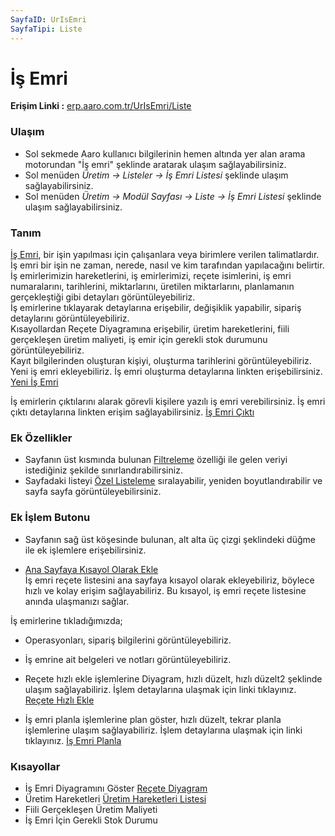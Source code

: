 ```yaml
---
SayfaID: UrIsEmri
SayfaTipi: Liste
---
```


# İş Emri

**Erişim Linki :** [erp.aaro.com.tr/UrIsEmri/Liste](erp.aaro.com.tr/UrIsEmri/Liste)

### Ulaşım 

- Sol sekmede Aaro kullanıcı bilgilerinin hemen altında yer alan arama motorundan "İş emri" şeklinde aratarak ulaşım sağlayabilirsiniz.
- Sol menüden *Üretim -> Listeler -> İş Emri Listesi* şeklinde ulaşım sağlayabilirsiniz. 
- Sol menüden *Üretim -> Modül Sayfası -> Liste -> İş Emri Listesi* şeklinde ulaşım sağlayabilirsiniz. 

### Tanım

[İş Emri](../Uretim/IsEmri.md),  bir işin yapılması için çalışanlara veya birimlere verilen talimatlardır.  
İş emri bir işin ne zaman, nerede, nasıl ve kim tarafından yapılacağını belirtir.
İş emirlerimizin hareketlerini, iş emirlerimizi, reçete isimlerini, iş emri numaralarını, tarihlerini, miktarlarını, üretilen miktarlarını, planlamanın gerçekleştiği gibi detayları görüntüleyebiliriz.  
İş emirlerine tıklayarak detaylarına erişebilir, değişiklik yapabilir, sipariş detaylarını görüntüleyebiliriz.  
Kısayollardan Reçete Diyagramına erişebilir, üretim hareketlerini, fiili gerçekleşen üretim maliyeti, iş emir için gerekli stok durumunu görüntüleyebiliriz.  
Kayıt bilgilerinden oluşturan kişiyi, oluşturma tarihlerini görüntüleyebiliriz.  
Yeni iş emri ekleyebiliriz. İş emri oluşturma detaylarına linkten erişebilirsiniz. [Yeni İş Emri](../Uretim/YeniIsEmri.md)

İş emirlerin çıktılarını alarak görevli kişilere yazılı iş emri verebilirsiniz.
İş emri çıktı detaylarına linkten erişim sağlayabilirsiniz. [İş Emri Çıktı](../Uretim/IsEmriCikti.md)
 
### Ek Özellikler 

- Sayfanın üst kısmında bulunan [Filtreleme](../TemelOzellikler/SayfaKisitlari.md) özelliği ile gelen veriyi istediğiniz şekilde sınırlandırabilirsiniz.
- Sayfadaki listeyi [Özel Listeleme](../TemelOzellikler/ListeNesnesi.md) sıralayabilir, yeniden boyutlandırabilir ve sayfa sayfa görüntüleyebilirsiniz.

### Ek İşlem Butonu

- Sayfanın sağ üst köşesinde bulunan, alt alta üç çizgi şeklindeki düğme ile ek işlemlere erişebilirsiniz.

- [Ana Sayfaya Kısayol Olarak Ekle](../TemelOzellikler/KisaYollaraEkleme.md)  
	İş emri reçete listesini ana sayfaya kısayol olarak ekleyebiliriz, böylece hızlı ve kolay erişim sağlayabiliriz.
	Bu kısayol, iş emri reçete listesine anında ulaşmanızı sağlar.

İş emirlerine tıkladığımızda;
- Operasyonları, sipariş bilgilerini görüntüleyebiliriz.
- İş emrine ait belgeleri ve notları görüntüleyebiliriz.
- Reçete hızlı ekle işlemlerine Diyagram, hızlı düzelt, hızlı düzelt2 şeklinde ulaşım sağlayabiliriz. 
	İşlem detaylarına ulaşmak için linki tıklayınız. [Reçete Hızlı Ekle](../Uretim/ReceteHizliEkle.md)  
 
- İş emri planla işlemlerine plan göster, hızlı düzelt, tekrar planla işlemlerine ulaşım sağlayabiliriz.
	İşlem detaylarına ulaşmak için linki tıklayınız. [İş Emri Planla](../Uretim/IsEmriPlanla.md)

### Kısayollar

- İş Emri Diyagramını Göster [Reçete Diyagram](../Uretim/ReceteDiyagram.md)
- Üretim Hareketleri [Üretim Hareketleri Listesi](../Uretim/UretimHareketleriListesi.md)
- Fiili Gerçekleşen Üretim Maliyeti 
- İş Emri İçin Gerekli Stok Durumu